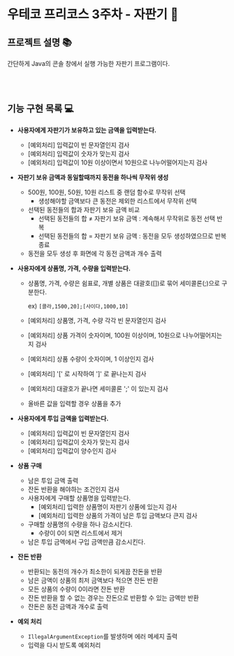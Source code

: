 # 우테코 프리코스 3주차 - 자판기 🥤

## 프로젝트 설명 📚

간단하게 Java의 콘솔 창에서 실행 가능한 자판기 프로그램이다.

<br><br>

## 기능 구현 목록 💻

- **사용자에게 자판기가 보유하고 있는 금액을 입력받는다.**
    - [예외처리] 입력값이 빈 문자열인지 검사
    - [예외처리] 입력값이 숫자가 맞는지 검사
    - [예외처리] 입력값이 10원 이상이면서 10원으로 나누어떨어지는지 검사
    
- **자판기 보유 금액과 동일할때까지 동전을 하나씩 무작위 생성**
    - 500원, 100원, 50원, 10원 리스트 중 랜덤 함수로 무작위 선택
        - 생성해야할 금액보다 큰 동전은 제외한 리스트에서 무작위 선택
    - 선택된 동전들의 합과 자판기 보유 금액 비교
        - 선택된 동전들의 합 ≠ 자판기 보유 금액 : 계속해서 무작위로 동전 선택 반복
        - 선택된 동전들의 합 = 자판기 보유 금액 : 동전을 모두 생성하였으므로 반복 종료
    - 동전을 모두 생성 후 화면에 각 동전 금액과 개수 출력
        
        
- **사용자에게 상품명, 가격, 수량을 입력받는다.**
    - 상품명, 가격, 수량은 쉼표로, 개별 상품은 대괄호([])로 묶어 세미콜론(;)으로 구분한다.
        
        ex) `[콜라,1500,20];[사이다,1000,10]`
        
    - [예외처리] 상품명, 가격, 수량 각각 빈 문자열인지 검사
    - [예외처리] 상품 가격이 숫자이며, 100원 이상이며, 10원으로 나누어떨어지는지 검사
    - [예외처리] 상품 수량이 숫자이며, 1 이상인지 검사
    - [예외처리] '[' 로 시작하여 ']' 로 끝나는지 검사
    - [예외처리] 대괄호가 끝나면 세미콜론 ';' 이 있는지 검사
    - 올바른 값을 입력할 경우 상품을 추가
    
- **사용자에게 투입 금액을 입력받는다.**
    - [예외처리] 입력값이 빈 문자열인지 검사
    - [예외처리] 입력값이 숫자가 맞는지 검사
    - [예외처리] 입력값이 양수인지 검사
    
- **상품 구매**
    - 남은 투입 금액 출력
    - 잔돈 반환을 해야하는 조건인지 검사
    - 사용자에게 구매할 상품명을 입력받는다.
        - [예외처리] 입력한 상품명이 자판기 상품에 있는지 검사
        - [예외처리] 입력한 상품의 가격이 남은 투입 금액보다 큰지 검사
    - 구매할 상품명의 수량을 하나 감소시킨다.
        - 수량이 0이 되면 리스트에서 제거
    - 남은 투입 금액에서 구입 금액만큼 감소시킨다.
    
- **잔돈 반환**
    - 반환되는 동전의 개수가 최소한이 되게끔 잔돈을 반환
    - 남은 금액이 상품의 최저 금액보다 적으면 잔돈 반환
    - 모든 상품의 수량이 0이라면 잔돈 반환
    - 잔돈 반환을 할 수 없는 경우는 잔돈으로 반환할 수 있는 금액만 반환
    - 잔돈은 동전 금액과 개수로 출력
    
- **예외 처리**
    - `IllegalArgumentException`를 발생하며 에러 메세지 출력
    - 입력을 다시 받도록 예외처리

<br><br>